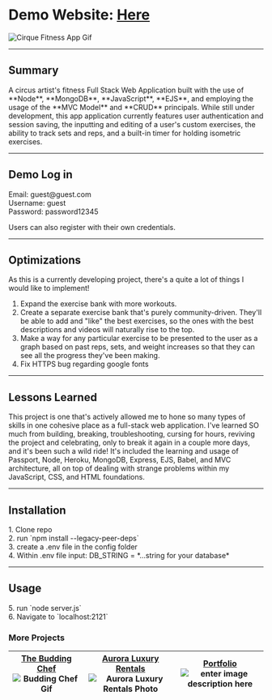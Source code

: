 

# Demo Website: [Here](https://cirquefitness.cyclic.app/)

![Cirque Fitness App Gif](https://res.cloudinary.com/dniwvymzt/image/upload/v1697132736/Portfolio/CirqueFitness_wckdlp.gif)

---
<h2>Summary</h2>
A circus artist's fitness Full Stack Web Application built with the use of **Node**, **MongoDB**, **JavaScript**, **EJS**, and employing the usage of the **MVC Model** and **CRUD** principals. While still under development, this app application currently features user authentication and session saving, the inputting and editing of a user's custom exercises, the ability to track sets  and reps, and a built-in timer for holding isometric exercises.

---
<h2>Demo Log in</h2>
Email: guest@guest.com <br>
Username: guest <br>
Password: password12345

Users can also register with their own credentials.  

---

<h2>Optimizations</h2>
As this is a currently developing project, there's a quite a lot of things I would like to implement! 

 1. Expand the exercise bank with more workouts. 
 2. Create a separate exercise bank that's purely community-driven. They'll be able to add and "like" the best exercises, so the ones with the best descriptions and videos will naturally rise to the top.
 3. Make a way for any particular exercise to be presented to the user as a graph based on past reps, sets, and weight increases so that they can see all the progress they've been making.
 4. Fix HTTPS bug regarding google fonts

---
<h2>Lessons Learned</h2>
This project is one that's actively allowed me to hone so many types of skills in one cohesive place as a full-stack web application. I've learned SO much from building, breaking, troubleshooting, cursing for hours, reviving the project and celebrating, only to break it again in a couple more days, and it's been such a wild ride! It's included the learning and usage of Passport, Node, Heroku, MongoDB, Express, EJS, Babel, and MVC architecture, all on top of dealing with strange problems within my JavaScript, CSS, and HTML foundations.

---
<h2>Installation</h2>
1.  Clone repo <br>
2.  run  `npm install --legacy-peer-deps` <br>
3.  create a .env file in the config folder <br>
4. Within .env file input: DB_STRING = *...string for your database*

---
<h2>Usage</h2>
5.  run  `node server.js` <br>
6.  Navigate to  `localhost:2121`

<h3>More Projects</h3>

| [The Budding Chef](https://github.com/flbarfield/theBuddingChef) ![Budding Chef Gif](https://res.cloudinary.com/dniwvymzt/image/upload/v1697132736/Portfolio/TheBuddingChef_kxhedk.gif)| [Aurora Luxury Rentals](https://github.com/flbarfield/auroraLuxuryRentals) ![Aurora Luxury Rentals Photo](https://res.cloudinary.com/dniwvymzt/image/upload/v1697132842/Portfolio/auroraStill_banubq.png)| [Portfolio](https://github.com/flbarfield/portfolioStuff) ![enter image description here](https://res.cloudinary.com/dniwvymzt/image/upload/v1697132736/Portfolio/portfolioScreen_miwun1.png) |
|---|---|---|


